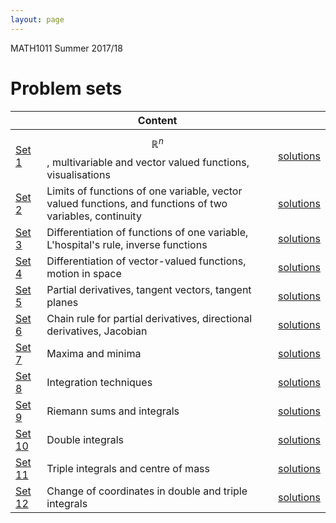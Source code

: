 ```yaml
---
layout: page
---
```


MATH1011 Summer 2017/18 

# Problem sets

|| Content | |
---|---|---|
[Set 1](https://lms.uwa.edu.au/bbcswebdav/courses/MATH1011_TS-SUMM-B_2018/problem%20sets/workshop_1.pdf)|$$\mathbb{R}^n$$, multivariable and vector valued functions, visualisations| [solutions](https://lms.uwa.edu.au/bbcswebdav/courses/MATH1011_TS-SUMM-B_2018/problem%20sets/workshop_1_soln.pdf)
[Set 2](https://lms.uwa.edu.au/bbcswebdav/courses/MATH1011_TS-SUMM-B_2018/problem%20sets/workshop_2.pdf)| Limits of functions of one variable, vector valued functions, and functions of two variables, continuity|[solutions](https://lms.uwa.edu.au/bbcswebdav/courses/MATH1011_TS-SUMM-B_2018/problem%20sets/workshop_2_soln.pdf)
[Set 3](https://lms.uwa.edu.au/bbcswebdav/courses/MATH1011_TS-SUMM-B_2018/problem%20sets/workshop_3.pdf)| Differentiation of functions of one variable, L'hospital's rule, inverse functions| [solutions](https://lms.uwa.edu.au/bbcswebdav/courses/MATH1011_TS-SUMM-B_2018/problem%20sets/workshop_3_soln.pdf)
[Set 4](https://lms.uwa.edu.au/bbcswebdav/courses/MATH1011_TS-SUMM-B_2018/problem%20sets/workshop_4.pdf)| Differentiation of vector-valued functions, motion in space| [solutions](https://lms.uwa.edu.au/bbcswebdav/courses/MATH1011_TS-SUMM-B_2018/problem%20sets/workshop_4_soln.pdf)
[Set 5](https://lms.uwa.edu.au/bbcswebdav/courses/MATH1011_TS-SUMM-B_2018/problem%20sets/workshop_5.pdf)| Partial derivatives, tangent vectors, tangent planes| [solutions](https://lms.uwa.edu.au/bbcswebdav/courses/MATH1011_TS-SUMM-B_2018/problem%20sets/workshop_5_soln.pdf)
[Set 6](https://lms.uwa.edu.au/bbcswebdav/courses/MATH1011_TS-SUMM-B_2018/problem%20sets/workshop_6.pdf)| Chain rule for partial derivatives, directional derivatives, Jacobian| [solutions](https://lms.uwa.edu.au/bbcswebdav/courses/MATH1011_TS-SUMM-B_2018/problem%20sets/workshop_6_soln.pdf)
[Set 7](https://lms.uwa.edu.au/bbcswebdav/courses/MATH1011_TS-SUMM-B_2018/problem%20sets/workshop_7.pdf)| Maxima and minima| [solutions](https://lms.uwa.edu.au/bbcswebdav/courses/MATH1011_TS-SUMM-B_2018/problem%20sets/workshop_7_soln.pdf)
[Set 8](https://lms.uwa.edu.au/bbcswebdav/courses/MATH1011_TS-SUMM-B_2018/problem%20sets/workshop_8.pdf)| Integration techniques| [solutions](https://lms.uwa.edu.au/bbcswebdav/courses/MATH1011_TS-SUMM-B_2018/problem%20sets/workshop_8_soln.pdf)
[Set 9](https://lms.uwa.edu.au/bbcswebdav/courses/MATH1011_TS-SUMM-B_2018/problem%20sets/workshop_9.pdf)| Riemann sums and integrals| [solutions](https://lms.uwa.edu.au/bbcswebdav/courses/MATH1011_TS-SUMM-B_2018/problem%20sets/workshop_9_soln.pdf)
[Set 10](https://lms.uwa.edu.au/bbcswebdav/courses/MATH1011_TS-SUMM-B_2018/problem%20sets/workshop_10.pdf)| Double integrals| [solutions](https://lms.uwa.edu.au/bbcswebdav/courses/MATH1011_TS-SUMM-B_2018/problem%20sets/workshop_10_soln.pdf)
[Set 11](https://lms.uwa.edu.au/bbcswebdav/courses/MATH1011_TS-SUMM-B_2018/problem%20sets/workshop_11.pdf)| Triple integrals and centre of mass| [solutions](https://lms.uwa.edu.au/bbcswebdav/courses/MATH1011_TS-SUMM-B_2018/problem%20sets/workshop_11_soln.pdf)
[Set 12](https://lms.uwa.edu.au/bbcswebdav/courses/MATH1011_TS-SUMM-B_2018/problem%20sets/workshop_12.pdf)| Change of coordinates in double and triple integrals | [solutions](https://lms.uwa.edu.au/bbcswebdav/courses/MATH1011_TS-SUMM-B_2018/problem%20sets/workshop_12_soln.pdf)